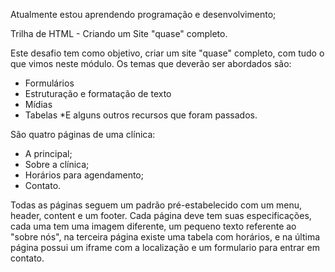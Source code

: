 Atualmente estou aprendendo programação e desenvolvimento;

Trilha de HTML - Criando um Site "quase" completo.

Este desafio tem como objetivo, criar um site "quase" completo, com tudo o que vimos neste módulo. Os temas que deverão ser abordados são:
- Formulários
- Estruturação e formatação de texto
- Mídias
- Tabelas
*E alguns outros recursos que foram passados.

São quatro páginas de uma clínica:
- A principal;
- Sobre a clínica;
- Horários para agendamento;
- Contato.

Todas as páginas seguem um padrão pré-estabelecido com um menu, header, content e um footer.
Cada página deve tem suas especificações, cada uma tem uma imagem diferente, um pequeno texto referente ao "sobre nós", na terceira página existe uma tabela com horários, e na última página possui um iframe com a localização e um formulario para entrar em contato.
